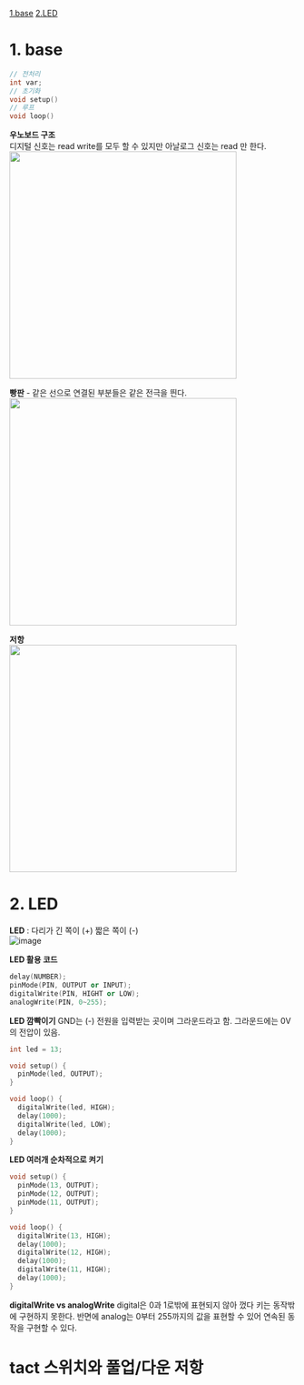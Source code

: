 [1.base](#1.-base)
[2.LED](#2.-LED)

# 1. base
```c++
// 전처리
int var;
// 초기화
void setup()
// 루프
void loop()
```
**우노보드 구조**</br>
디지털 신호는 read write를 모두 할 수 있지만 아날로그 신호는 read 만 한다.</br>
<img src="https://github.com/rbdus0715/iot/assets/85426187/253febd7-aeb7-4760-9c3e-867f01f0e881" width="400"/>

**빵판** - 같은 선으로 연결된 부분들은 같은 전극을 띈다.</br>
<img src="https://github.com/rbdus0715/iot/assets/85426187/04345236-f7bd-4206-a62d-681fd39b0f5d" width="400"/>

**저항**</br>
<img src="https://github.com/rbdus0715/iot/assets/85426187/f5ef4a23-dca4-4800-815a-3cdddb0481d7" width="400"/>

# 2. LED
**LED** : 다리가 긴 쪽이 (+) 짧은 쪽이 (-)</br>
![image](https://github.com/rbdus0715/iot/assets/85426187/8499b3c4-c5f6-43b7-bb5b-6b8e7e26c998)

**LED 활용 코드**
```c++
delay(NUMBER);
pinMode(PIN, OUTPUT or INPUT);
digitalWrite(PIN, HIGHT or LOW);
analogWrite(PIN, 0~255);
```

**LED 깜빡이기**
GND는 (-) 전원을 입력받는 곳이며 그라운드라고 함. 그라운드에는 0V의 전압이 있음.
```c++
int led = 13;

void setup() {
  pinMode(led, OUTPUT); 
}

void loop() {
  digitalWrite(led, HIGH);
  delay(1000);
  digitalWrite(led, LOW);
  delay(1000);
}
```

**LED 여러개 순차적으로 켜기**
```c++
void setup() {
  pinMode(13, OUTPUT);
  pinMode(12, OUTPUT);
  pinMode(11, OUTPUT);
}

void loop() {
  digitalWrite(13, HIGH);
  delay(1000);
  digitalWrite(12, HIGH);
  delay(1000);
  digitalWrite(11, HIGH);
  delay(1000);
}
```

**digitalWrite vs analogWrite**
digital은 0과 1로밖에 표현되지 않아 껐다 키는 동작밖에 구현하지 못한다.
반면에 analog는 0부터 255까지의 값을 표현할 수 있어 연속된 동작을 구현할 수 있다.

# tact 스위치와 풀업/다운 저항
